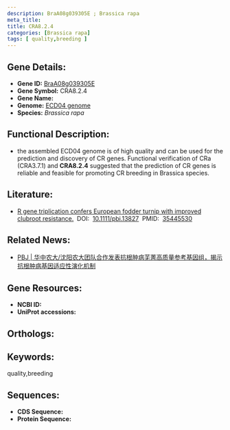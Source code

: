 ```yaml
---
description: BraA08g039305E ; Brassica rapa
meta_title:
title: CRA8.2.4
categories: [Brassica rapa]
tags: [ quality,breeding ]
---
```


## Gene Details:
- **Gene ID:**	[BraA08g039305E]()
- **Gene Symbol:** CRA8.2.4
- **Gene Name:** 
- **Genome:** [ECD04 genome]()
- **Species:** *Brassica rapa*

## Functional Description:
   - the assembled ECD04 genome is of high quality and can be used for the prediction and discovery of CR genes. Functional verification of CRa (CRA3.7.1) and **CRA8.2.4** suggested that the prediction of CR genes is reliable and feasible for promoting CR breeding in Brassica species.

## Literature:
   - [R gene triplication confers European fodder turnip with improved clubroot resistance.]( https://onlinelibrary.wiley.com/doi/10.1111/pbi.13827)&nbsp;&nbsp;DOI:&nbsp;&nbsp;[10.1111/pbi.13827](https://onlinelibrary.wiley.com/doi/10.1111/pbi.13827)&nbsp;&nbsp;PMID:&nbsp;&nbsp;[35445530](https://pubmed.ncbi.nlm.nih.gov/35445530/)

## Related News:
   - [PBJ | 华中农大/沈阳农大团队合作发表抗根肿病芜菁高质量参考基因组，揭示抗根肿病基因适应性演化机制](https://mp.weixin.qq.com/s?__biz=Mzg3MDEwNDEyMg==&mid=2247528653&idx=1&sn=7d5fe3ee3d699eaa7c81ba4611aa41a4&chksm=ce90dd98f9e7548e6811bd699bbbab4df00ea329cd9425e88a4cb47c77c271b3fecabf4be1cb&scene=27#wechat_redirect)

## Gene Resources:
- **NCBI ID:** [](https://www.ncbi.nlm.nih.gov/gene/?term=)
- **UniProt accessions:** [](https://www.uniprot.org/uniprotkb//entry)

## Orthologs:


## Keywords:
quality,breeding

## Sequences:
- **CDS Sequence:**
- **Protein Sequence:**
